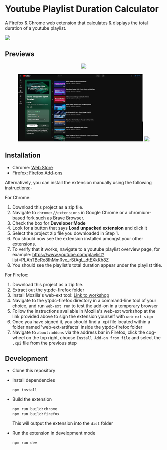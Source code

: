 # Youtube Playlist Duration Calculator

A Firefox & Chrome web extension that calculates & displays the total duration of a youtube playlist.

<img src="screenshots/banner.png">

## Previews

<p align="center">
  <img src="screenshots/default.png" width="800">
</p>

<p align="center">
  <img src="screenshots/example1.png" width="400">
  <img src="screenshots/example1_2.png" width="400">
</p>

## Installation

- Chrome: [Web Store](https://chrome.google.com/webstore/detail/youtube-playlist-duration/pijbakhgmhhadeakaocjfockpndcpobk)
- Firefox: [Firefox Add-ons](https://addons.mozilla.org/firefox/addon/youtube-playlist-duration-calc/)

Alternatively, you can install the extension manually using the following instructions:-

For Chrome:

1. Download this project as a zip file.
2. Navigate to `chrome://extensions` in Google Chrome or a chromium-based fork such as Brave Browser.
3. Check the box for **Developer Mode**
4. Look for a button that says **Load unpacked extension** and click it
5. Select the project zip file you downloaded in Step 1.
6. You should now see the extension installed amongst your other extensions.
7. To verify that it works, navigate to a youtube playlist overview page, for example: https://www.youtube.com/playlist?list=PLAhTBeRe8IhMmRve_rSfAgL_dtEXkKh8Z
8. You should see the playlist's total duration appear under the playlist title.

For Firefox:

1. Download this project as a zip file.
2. Extract out the ytpdc-firefox folder
3. Install Mozilla's web-ext tool: [Link to workshop](https://extensionworkshop.com/documentation/develop/getting-started-with-web-ext/)
4. Navigate to the ytpdc-firefox directory in a command-line tool of your choice, and run `web-ext run` to test the add-on in a temporary browser
5. Follow the instructions available in Mozilla's web-ext workshop at the link provided above to sign the extension yourself with `web-ext sign`
6. Once you have signed it, you should find a .xpi file located within a folder named 'web-ext-artifacts' inside the ytpdc-firefox folder
7. Navigate to `about:addons` via the address bar in Firefox, click the cog-wheel on the top right, choose `Install Add-on from file` and select the `.xpi` file from the previous step

## Development

- Clone this repository
- Install dependencies

  ```
  npm install
  ```

- Build the extension

  ```
  npm run build:chrome
  npm run build:firefox
  ```

  This will output the extension into the `dist` folder

- Run the extension in development mode

  ```
  npm run dev
  ```
